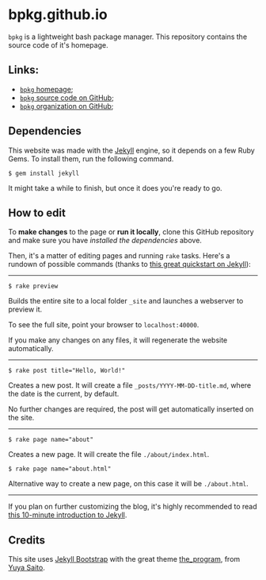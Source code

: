 # bpkg.github.io

`bpkg` is a lightweight bash package manager.
This repository contains the source code of it's homepage.

## Links:

* [`bpkg` homepage][home];
* [`bpkg` source code on GitHub][hub];
* [`bpkg` organization on GitHub][org];

## Dependencies

This website was made with the [Jekyll][jekyll] engine, so it depends on a few
Ruby Gems. To install them, run the following command.

    $ gem install jekyll

It might take a while to finish, but once it does you're ready to go.

## How to edit

To **make changes** to the page or **run it locally**, clone this GitHub
repository and make sure you have _installed the dependencies_ above.

Then, it's a matter of editing pages and running `rake` tasks.  Here's a rundown
of possible commands (thanks to [this great quickstart on Jekyll][tuto]):

---

    $ rake preview

Builds the entire site to a local folder `_site` and launches a webserver to
preview it.

To see the full site, point your browser to `localhost:40000`.

If you make any changes on any files, it will regenerate the website
automatically.

---

    $ rake post title="Hello, World!"

Creates a new post. It will create a file `_posts/YYYY-MM-DD-title.md`, where
the date is the current, by default.

No further changes are required, the post will get automatically inserted on the
site.

---

    $ rake page name="about"

Creates a new page. It will create the file `./about/index.html`.

    $ rake page name="about.html"

Alternative way to create a new page, on this case it will be `./about.html`.

---

If you plan on further customizing the blog, it's highly recommended to
read [this 10-minute introduction to Jekyll][intro].

## Credits

This site uses [Jekyll Bootstrap][boots] with the great theme
[the_program][theme], from [Yuya Saito][saito].

[home]:    http://bpkg.io/
[hub]:     https://github.com/bpkg/bpkg
[org]:     https://github.com/bpkg
[jekyll]:  http://jekyllrb.com/
[tuto]:    http://jekyllbootstrap.com/usage/jekyll-quick-start.html
[intro]:   http://jekyllbootstrap.com/lessons/jekyll-introduction.html
[boots]:   http://jekyllbootstrap.com/
[theme]:   https://github.com/jekyllbootstrap/theme-the-program
[saito]:   http://css.studiomohawk.com/

